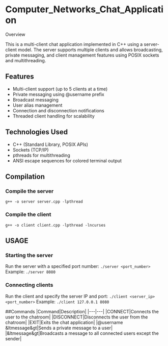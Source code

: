 # Computer_Networks_Chat_Application

Overview

This is a multi-client chat application implemented in C++ using a server-client model. The server supports multiple clients and allows broadcasting, private messaging, and client management features using POSIX sockets and multithreading.

## Features

* Multi-client support (up to 5 clients at a time)
* Private messaging using @username prefix
* Broadcast messaging
* User alias management
* Connection and disconnection notifications
* Threaded client handling for scalability

## Technologies Used

* C++ (Standard Library, POSIX APIs)
* Sockets (TCP/IP)
* pthreads for multithreading
* ANSI escape sequences for colored terminal output

## Compilation

### Compile the server
```g++ -o server server.cpp -lpthread```

### Compile the client
```g++ -o client client.cpp -lpthread -lncurses```

## USAGE

### Starting the server
Run the server with a specified port number:
```./server <port_number>```
Example:
```./server 8080```

### Connecting clients
Run the client and specify the server IP and port:
```./client <server_ip> <port_number>```
Example:
```./client 127.0.0.1 8080```

##Commands
|Command|Description|
|---|---|
|CONNECT|Connects the user to the chatroom|
|DISCONNECT|Disconnects the user from the chatroom|
|EXIT|Exits the chat application|
|@username &ltmessage&gt|Sends a private message to a user|
|&ltmessage&gt|Broadcasts a message to all connected users except the sender|
